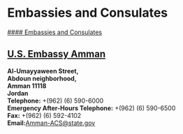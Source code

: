 # Embassies and Consulates

[#### Embassies and Consulates](javascript:void(0); "Embassies and Consulates")

## [U.S. Embassy Amman](https://jo.usembassy.gov/embassy/jordan/)

**Al-Umayyaween Street,  
Abdoun neighborhood,  
Amman 11118  
Jordan  
Telephone:** +(962) (6) 590-6000  
**Emergency After-Hours Telephone:** +(962) (6) 590-6500  
**Fax:** +(962) (6) 592-4102  
**Email:**[Amman-ACS@state.gov](mailto:Amman-ACS@state.gov)